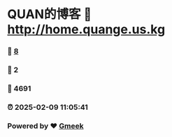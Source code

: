 # QUAN的博客 :link: http://home.quange.us.kg 
### :page_facing_up: [8](http://home.quange.us.kg/tag.html) 
### :speech_balloon: 2 
### :hibiscus: 4691 
### :alarm_clock: 2025-02-09 11:05:41 
### Powered by :heart: [Gmeek](https://github.com/Meekdai/Gmeek)
